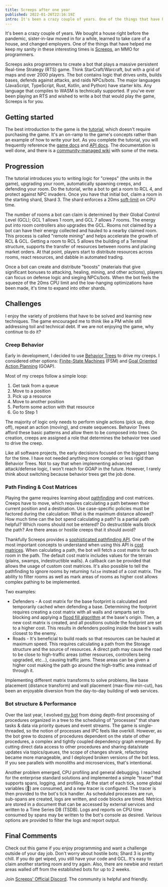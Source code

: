 ```yaml
---
title: Screeps after one year
published: 2022-01-26T22:16:19Z
intro: It's been a crazy couple of years. One of the things that have helped me keep my sanity is Screeps, an MMO for programmers.
---
```

It's been a crazy couple of years. We bought a house right before the pandemic, sister-in-law moved in for a while, learned to take care of a house, and changed employers. One of the things that have helped me keep my sanity in these interesting times is [Screeps](https://screeps.com/), an MMO for programmers.

Screeps asks programmers to create a bot that plays a massive persistent Real-time Strategy (RTS) game. Think StarCraft/Warcraft, but with a grid of maps and over 2000 players. The bot contains logic that drives units, builds bases, defends against attacks, and raids NPCs/bots. The major languages (JavaScript, TypeScript, Rust, Kotlin, and Python) have starter kits. Any language that compiles to WASM is technically supported. If you've ever been playing an RTS and wished to write a bot that would play the game, Screeps is for you.

## Getting started

The best introduction to the game is the [tutorial](https://screeps.com/a/#!/sim/tutorial/1), which doesn't require purchasing the game. It's an on-ramp to the game's concepts rather than an example of how to write your bot. As you complete the tutorial, you will frequently reference the [game docs](https://docs.screeps.com/index.html) and [API docs](https://docs.screeps.com/api/). The documentation is well done, and there is a [community-managed wiki](https://wiki.screepspl.us/index.php/Getting_Started) with some of the meta.

## Progression

The tutorial introduces you to writing logic for "creeps" (the units in the game), upgrading your room, automatically spawning creeps, and defending your room. Do the tutorial, write a bot to get a room to RCL 4, and protect against NPC invaders. Once you have that initial bot, claim a room in the starting shard, Shard 3. The shard enforces a 20ms [soft-limit](https://docs.screeps.com/cpu-limit.html) on CPU time.

The number of rooms a bot can claim is determined by their Global Control Level (GCL); GCL 1 allows 1 room, and GCL 7 allows 7 rooms. The energy put into room controllers also upgrades the GCL. Rooms not claimed by a bot can have their energy collected and hauled to a nearby claimed room. This process is called "remote mining" and helps accelerate the growth of RCL & GCL. Getting a room to RCL 5 allows the building of a Terminal structure, supports the transfer of resources between rooms and placing market orders. At that point, players start to distribute resources across rooms, react resources, and dabble in automated trading.

Once a bot can create and distribute "boosts" (materials that give significant bonuses to attacking, healing, mining, and other actions), players can focus on defense logic and sieging NPCs/bots. When the bot feels the squeeze of the 20ms CPU limit and the low-hanging optimizations have been made, it's time to expand into other shards.

## Challenges

I enjoy the variety of problems that have to be solved and learning new techniques. The game encouraged me to think like a PM while still addressing toil and technical debt. If we are not enjoying the game, why continue to do it?

### Creep Behavior

Early in development, I decided to use [Behavior Trees](https://www.gamedeveloper.com/programming/behavior-trees-for-ai-how-they-work) to drive my creeps. I considered other options: [Finite-State Machines](https://en.wikipedia.org/wiki/Finite-state_machine) (FSM) and [Goal Oriented Action Planning](https://medium.com/@vedantchaudhari/goal-oriented-action-planning-34035ed40d0b) (GOAP).

Most of my creeps follow a simple loop:

1. Get task from a queue
2. Move to a position
3. Pick up a resource
4. Move to another position
5. Perform some action with that resource
6. Go to Step 1

The majority of logic only needs to perform single actions (pick up, drop off), repeat an action (moving), and create sequences. Behavior Trees afford these basic patterns and allow them to be composed into trees. On creation, creeps are assigned a role that determines the behavior tree used to drive the creep.

Like all software projects, the early decisions focused on the biggest bang for the time. I have not needed anything more complex or less rigid than Behavior Trees. Not to say that when implementing advanced attack/defense logic, I won't reach for GOAP in the future. However, I rarely think about switching because behavior trees get the job done.

### Path Finding & Cost Matrices

Playing the game requires learning about [pathfinding](https://en.wikipedia.org/wiki/Pathfinding) and cost matrices. Creeps have to move, which requires calculating a path between their current position and a destination. Use case-specific policies must be factored during the calculation: What is the maximum distance allowed? How much time can the bot spend calculating a path? Is a partial path helpful? Which rooms should not be entered? Do destructible walls block the path? Are there areas or hostile creeps that it should avoid?

Thankfully Screeps provides a [sophisticated pathfinding API](https://docs.screeps.com/api/#PathFinder). One of the most important concepts to understand when using this API is [cost matrices](https://docs.screeps.com/api/#PathFinder-CostMatrix). When calculating a path, the bot will fetch a cost matrix for each room in the path. The default cost matrix includes values for the terrain (plains, swamps, indestructible walls). A callback can be provided that allows the usage of custom cost matrices. It's also possible to tell the pathfinding to ignore rooms by returning `false` instead of a cost matrix. The ability to filter rooms as well as mark areas of rooms as higher cost allows complex pathing to be implemented.

Two examples:

* Defenders - A cost matrix for the base footprint is calculated and temporarily cached when defending a base. Determining the footprint requires creating a cost matrix with all walls and ramparts set to blocking and applying a [flood fill algorithm](https://web.archive.org/web/20210516141251/http://www.williammalone.com/articles/html5-canvas-javascript-paint-bucket-tool/) at the base's origin. Then, a new cost matrix is created, and all positions outside the footprint are set to a higher cost. This results in defenders pooling inside the base's walls closest to the enemy.
* Roads - It's beneficial to build roads so that resources can be hauled at maximum speed. This requires calculating a path from the Storage structure and the source of resources. A direct path may cause the road to be close to high-traffic areas (other resources, controllers being upgraded, etc...), causing traffic jams. These areas can be given a higher cost making the path go around the high-traffic area instead of through it.

Implementing different matrix transforms to solve problems, like base placement (distance transform) and wall placement (max-flow min-cut), has been an enjoyable diversion from the day-to-day building of web services.

### Bot structure & Performance

Over the last year, I evolved [my bot](https://github.com/ryanrolds/screeps) from doing depth-first processing of procedures organized in a tree to the scheduling of "processes" that share tasks & data via priority queues and event streams. The game is single-threaded, so the notion of processes and IPC feels like overkill. However, as the bot grew to dozens of procedures dependent on the state of other procedures, a complex and tightly coupled dependency graph emerged. By cutting direct data access to other procedures and sharing data/state updates via topics/queues, the scope of changes shrank, refactoring became more manageable, and I deployed broken versions of the bot less. If you see parallels with monoliths and microservices, that's intentional.

Another problem emerged, CPU profiling and general debugging. I reached for the enterprise standard solutions and implemented a simple "tracer" that supports spans, logging, and profiling. At the start of each tick, some global variables (🤨) are consumed, and a new tracer is configured. The tracer is then provided to the bot's tick handler. As scheduled processes are run, sub-spans are created, logs are written, and code blocks are timed. Metrics are stored in a document that can be accessed by external services and written to a Time Series DB (TSDB). Logs and reports on CPU time consumed by spans may be written to the bot's console as desired. Various options are provided to filter the logs and report output.

## Final Comments

Check out this game if you enjoy programming and want a challenge outside of your day job. Don't worry about hostile bots; Shard 3 is pretty chill. If you do get wiped, you still have your code and GCL. It's easy to claim another starting room and try again. Also, there are newbie and restart areas walled off from the established bots for up to 2 weeks.

Join [Screeps' Official Discord](https://discord.com/invite/screeps). The community is helpful and friendly.
